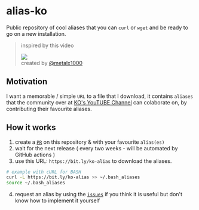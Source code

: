 # alias-ko
Public repository of cool aliases that you can `curl` or `wget` and be ready to go on a new installation.
> inspired by this video  
>  
> <a href="https://youtu.be/n70IdVvWrzE"><img src="https://i.ytimg.com/vi/n70IdVvWrzE/hqdefault.jpg"/></a>  
> created by [@metalx1000](https://github.com/metalx1000)

## Motivation

I want a memorable / simple `URL` to a file that I download, it contains `aliases` that the community over at [KO's YouTUBE Channel](https://www.youtube.com/@DigitalMetal) can colaborate on, by contributing their favourite aliases.

## How it works

1. create a [`PR`](https://github.com/realvorl/alias-ko/pulls) on this repository & with your favourite `alias(es)`   
1. wait for the next release ( every two weeks - will be automated by GitHub actions )
3. use this URL: `https://bit.ly/ko-alias` to download the aliases.
```bash
# example with cURL for BASH
curl -L https://bit.ly/ko-alias >> ~/.bash_aliases
source ~/.bash_aliases
``` 
4. request an alias by using the [`issues`](https://github.com/realvorl/alias-ko/issues) if you think it is useful but don't know how to implement it yourself
